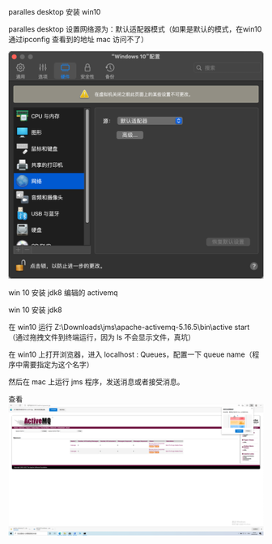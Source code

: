 paralles desktop 安装 win10

paralles desktop 设置网络源为：默认适配器模式（如果是默认的模式，在win10通过ipconfig 查看到的地址 mac 访问不了）

![](img.png)

win 10 安装 jdk8 编辑的 activemq

win 10 安装 jdk8

在 win10 运行 Z:\Downloads\jms\apache-activemq-5.16.5\bin\active start（通过拖拽文件到终端运行，因为 ls 不会显示文件，真坑）

在 win10 上打开浏览器，进入 localhost : Queues，配置一下 queue name（程序中需要指定为这个名字）

然后在 mac 上运行 jms 程序，发送消息或者接受消息。

查看
![](img_1.png)